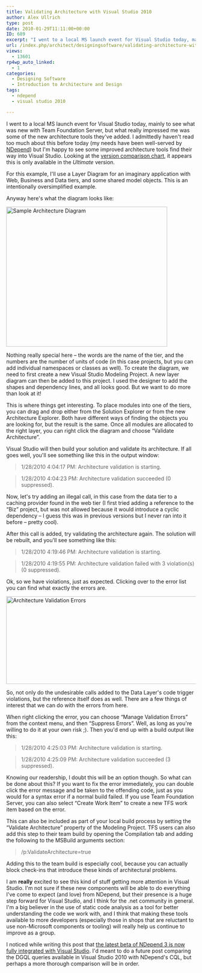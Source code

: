 ```yaml
---
title: Validating Architecture with Visual Studio 2010
author: Alex Ullrich
type: post
date: 2010-01-29T11:11:00+00:00
ID: 689
excerpt: "I went to a local MS launch event for Visual Studio today, mainly to see what was new with Team Foundation Server, but what really impressed me was some of the new architecture tools they've added.  I admittedly haven't read too much about this before t&hellip;"
url: /index.php/architect/designingsoftware/validating-architecture-with-visual-stud-2010/
views:
  - 13601
rp4wp_auto_linked:
  - 1
categories:
  - Designing Software
  - Introduction to Architecture and Design
tags:
  - ndepend
  - visual studio 2010

---
```

I went to a local MS launch event for Visual Studio today, mainly to see what was new with Team Foundation Server, but what really impressed me was some of the new architecture tools they've added. I admittedly haven't read too much about this before today (my needs have been well-served by [NDepend][1]) but I'm happy to see some improved architecture tools find their way into Visual Studio. Looking at the [version comparison chart][2], it appears this is only available in the _Ultimate_ version.

For this example, I'll use a Layer Diagram for an imaginary application with Web, Business and Data tiers, and some shared model objects. This is an intentionally oversimplified example.

Anyway here's what the diagram looks like:

<div class="image_block">
  <img src="/wp-content/uploads/blogs/Architect/Validating-Architecture-VS2010/ArchitectureDiagramExample.PNG" alt="Sample Architecture Diagram" title="Diagram" width="428" height="372" />
</div>

Nothing really special here &#8211; the words are the name of the tier, and the numbers are the number of units of code (in this case projects, but you can add individual namespaces or classes as well). To create the diagram, we need to first create a new Visual Studio Modeling Project. A new layer diagram can then be added to this project. I used the designer to add the shapes and dependency lines, and all looks good. But we want to do more than look at it!

This is where things get interesting. To place modules into one of the tiers, you can drag and drop either from the Solution Explorer or from the new Architecture Explorer. Both have different ways of finding the objects you are looking for, but the result is the same. Once all modules are allocated to the right layer, you can right click the diagram and choose “Validate Architecture”.

Visual Studio will then build your solution and validate its architecture. If all goes well, you'll see something like this in the output window:

> 1/28/2010 4:04:17 PM: Architecture validation is starting.
  
> 1/28/2010 4:04:23 PM: Architecture validation succeeded (0 suppressed). 

Now, let's try adding an illegal call, in this case from the data tier to a caching provider found in the web tier (I first tried adding a reference to the “Biz” project, but was not allowed because it would introduce a cyclic dependency &#8211; I guess this was in previous versions but I never ran into it before &#8211; pretty cool).

After this call is added, try validating the architecture again. The solution will be rebuilt, and you'll see something like this: 

> 1/28/2010 4:19:46 PM: Architecture validation is starting.
  
> 1/28/2010 4:19:55 PM: Architecture validation failed with 3 violation(s) (0 suppressed).

Ok, so we have violations, just as expected. Clicking over to the error list you can find what exactly the errors are.

<div class="image_block">
  <img src="/wp-content/uploads/blogs/Architect/Validating-Architecture-VS2010/ArchitectureValidationErrors.PNG" alt="Architecture Validation Errors" title="ArchitectureValidationErrors" width="862" height="233" />
</div>

So, not only do the undesirable calls added to the Data Layer's code trigger violations, but the reference itself does as well. There are a few things of interest that we can do with the errors from here. 

When right clicking the error, you can choose “Manage Validation Errors” from the context menu, and then “Suppress Errors”. Well, as long as you're willing to do it at your own risk ;). Then you'd end up with a build output like this:

> 1/28/2010 4:25:03 PM: Architecture validation is starting.
  
> 1/28/2010 4:25:09 PM: Architecture validation succeeded (3 suppressed).

Knowing our readership, I doubt this will be an option though. So what can be done about this? If you want to fix the error immediately, you can double click the error message and be taken to the offending code, just as you would for a syntax error if a normal build failed. If you use Team Foundation Server, you can also select “Create Work Item” to create a new TFS work item based on the error.

This can also be included as part of your local build process by setting the “Validate Architecture” property of the Modeling Project. TFS users can also add this step to their team build by opening the Compilation tab and adding the following to the MSBuild arguments section:

> /p:ValidateArchitecture=true

Adding this to the team build is especially cool, because you can actually block check-ins that introduce these kinds of architectural problems.

I am **really** excited to see this kind of stuff getting more attention in Visual Studio. I'm not sure if these new components will be able to do everything I've come to expect (and love) from NDepend, but their presence is a huge step forward for Visual Studio, and I think for the .net community in general. I'm a big believer in the use of static code analysis as a tool for better understanding the code we work with, and I think that making these tools available to more developers (especially those in shops that are reluctant to use non-Microsoft components or tooling) will really help us continue to improve as a group. 

I noticed while writing this post that [the latest beta of NDepend 3 is now fully integrated with Visual Studio][3]. I'd meant to do a future post comparing the DGQL queries available in Visual Studio 2010 with NDepend's CQL, but perhaps a more thorough comparison will be in order.

 [1]: http://ndepend.com/
 [2]: http://www.microsoft.com/visualstudio/en-us/products/2010/default.mspx#compare
 [3]: http://codebetter.com/blogs/patricksmacchia/archive/2010/01/28/ndepend-v3-is-now-100-integrated-in-visual-studio.aspx